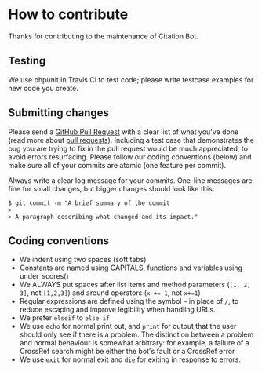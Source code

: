 # How to contribute

Thanks for contributing to the maintenance of Citation Bot.

## Testing

We use phpunit in Travis CI to test code; please write testcase examples for new code you create.

## Submitting changes

Please send a [GitHub Pull Request](https://github.com/ms609/citation-bot/pull/new/master) with a clear list of what you've done (read more about [pull requests](http://help.github.com/pull-requests/)).
Including a test case that demonstrates the bug you are trying to fix in the pull request would be much appreciated, to avoid errors resurfacing.
Please follow our coding conventions (below) and make sure all of your commits are atomic (one feature per commit).

Always write a clear log message for your commits. One-line messages are fine for small changes, but bigger changes should look like this:

    $ git commit -m "A brief summary of the commit
    > 
    > A paragraph describing what changed and its impact."

## Coding conventions

  * We indent using two spaces (soft tabs)
  * Constants are named using CAPITALS, functions and variables using under_scores()
  * We ALWAYS put spaces after list items and method parameters (`[1, 2, 3]`, not `[1,2,3]`) and around operators (`x += 1`, not `x+=1`)
  * Regular expressions are defined using the symbol `~` in place of `/`, to reduce escaping and improve legibility when handling URLs.
  * We prefer `elseif` to `else if`
  * We use `echo` for normal print out, and `print` for output that the user should only see if there is a problem. The distinction between a problem and normal behaviour is somewhat arbitrary: for example, a failure of a CrossRef search might be either the bot's fault or a CrossRef error
  * We use `exit` for normal exit and `die` for exiting in response to errors.
